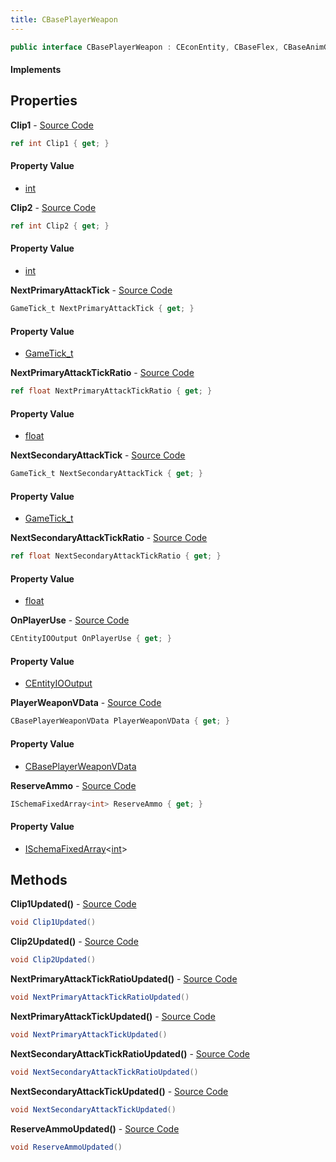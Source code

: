 ```yaml
---
title: CBasePlayerWeapon
---
```


```csharp
public interface CBasePlayerWeapon : CEconEntity, CBaseFlex, CBaseAnimGraph, CBaseModelEntity, CBaseEntity, CEntityInstance, ISchemaClass<CEntityInstance>, ISchemaClass<CBaseEntity>, ISchemaClass<CBaseModelEntity>, ISchemaClass<CBaseAnimGraph>, ISchemaClass<CBaseFlex>, ISchemaClass<CEconEntity>, ISchemaClass<CBasePlayerWeapon>, ISchemaField, ISchemaClass, INativeHandle
```

#### Implements

## Properties

**Clip1** - [Source Code](https://github.com/swiftly-solution/swiftlys2/blob/main/managed/src/SwiftlyS2.Generated/Schemas/Interfaces/CBasePlayerWeapon.cs#L24)

```csharp
ref int Clip1 { get; }
```

#### Property Value

- [int](https://learn.microsoft.com/dotnet/api/system.int32)

**Clip2** - [Source Code](https://github.com/swiftly-solution/swiftlys2/blob/main/managed/src/SwiftlyS2.Generated/Schemas/Interfaces/CBasePlayerWeapon.cs#L26)

```csharp
ref int Clip2 { get; }
```

#### Property Value

- [int](https://learn.microsoft.com/dotnet/api/system.int32)

**NextPrimaryAttackTick** - [Source Code](https://github.com/swiftly-solution/swiftlys2/blob/main/managed/src/SwiftlyS2.Generated/Schemas/Interfaces/CBasePlayerWeapon.cs#L16)

```csharp
GameTick_t NextPrimaryAttackTick { get; }
```

#### Property Value

- [GameTick_t](/docs/api/shared/schemadefinitions/gametick_t)

**NextPrimaryAttackTickRatio** - [Source Code](https://github.com/swiftly-solution/swiftlys2/blob/main/managed/src/SwiftlyS2.Generated/Schemas/Interfaces/CBasePlayerWeapon.cs#L18)

```csharp
ref float NextPrimaryAttackTickRatio { get; }
```

#### Property Value

- [float](https://learn.microsoft.com/dotnet/api/system.single)

**NextSecondaryAttackTick** - [Source Code](https://github.com/swiftly-solution/swiftlys2/blob/main/managed/src/SwiftlyS2.Generated/Schemas/Interfaces/CBasePlayerWeapon.cs#L20)

```csharp
GameTick_t NextSecondaryAttackTick { get; }
```

#### Property Value

- [GameTick_t](/docs/api/shared/schemadefinitions/gametick_t)

**NextSecondaryAttackTickRatio** - [Source Code](https://github.com/swiftly-solution/swiftlys2/blob/main/managed/src/SwiftlyS2.Generated/Schemas/Interfaces/CBasePlayerWeapon.cs#L22)

```csharp
ref float NextSecondaryAttackTickRatio { get; }
```

#### Property Value

- [float](https://learn.microsoft.com/dotnet/api/system.single)

**OnPlayerUse** - [Source Code](https://github.com/swiftly-solution/swiftlys2/blob/main/managed/src/SwiftlyS2.Generated/Schemas/Interfaces/CBasePlayerWeapon.cs#L30)

```csharp
CEntityIOOutput OnPlayerUse { get; }
```

#### Property Value

- [CEntityIOOutput](/docs/api/shared/schemadefinitions/centityiooutput)

**PlayerWeaponVData** - [Source Code](https://github.com/swiftly-solution/swiftlys2/blob/main/managed/src/SwiftlyS2.Core/Modules/Schemas/Extensions/CBasePlayerWeapon.cs#L5)

```csharp
CBasePlayerWeaponVData PlayerWeaponVData { get; }
```

#### Property Value

- [CBasePlayerWeaponVData](/docs/api/shared/schemadefinitions/cbaseplayerweaponvdata)

**ReserveAmmo** - [Source Code](https://github.com/swiftly-solution/swiftlys2/blob/main/managed/src/SwiftlyS2.Generated/Schemas/Interfaces/CBasePlayerWeapon.cs#L28)

```csharp
ISchemaFixedArray<int> ReserveAmmo { get; }
```

#### Property Value

- [ISchemaFixedArray](/docs/api/shared/schemas/ischemafixedarray-1)<[int](https://learn.microsoft.com/dotnet/api/system.int32)>

## Methods

**Clip1Updated()** - [Source Code](https://github.com/swiftly-solution/swiftlys2/blob/main/managed/src/SwiftlyS2.Generated/Schemas/Interfaces/CBasePlayerWeapon.cs#L36)

```csharp
void Clip1Updated()
```

**Clip2Updated()** - [Source Code](https://github.com/swiftly-solution/swiftlys2/blob/main/managed/src/SwiftlyS2.Generated/Schemas/Interfaces/CBasePlayerWeapon.cs#L37)

```csharp
void Clip2Updated()
```

**NextPrimaryAttackTickRatioUpdated()** - [Source Code](https://github.com/swiftly-solution/swiftlys2/blob/main/managed/src/SwiftlyS2.Generated/Schemas/Interfaces/CBasePlayerWeapon.cs#L33)

```csharp
void NextPrimaryAttackTickRatioUpdated()
```

**NextPrimaryAttackTickUpdated()** - [Source Code](https://github.com/swiftly-solution/swiftlys2/blob/main/managed/src/SwiftlyS2.Generated/Schemas/Interfaces/CBasePlayerWeapon.cs#L32)

```csharp
void NextPrimaryAttackTickUpdated()
```

**NextSecondaryAttackTickRatioUpdated()** - [Source Code](https://github.com/swiftly-solution/swiftlys2/blob/main/managed/src/SwiftlyS2.Generated/Schemas/Interfaces/CBasePlayerWeapon.cs#L35)

```csharp
void NextSecondaryAttackTickRatioUpdated()
```

**NextSecondaryAttackTickUpdated()** - [Source Code](https://github.com/swiftly-solution/swiftlys2/blob/main/managed/src/SwiftlyS2.Generated/Schemas/Interfaces/CBasePlayerWeapon.cs#L34)

```csharp
void NextSecondaryAttackTickUpdated()
```

**ReserveAmmoUpdated()** - [Source Code](https://github.com/swiftly-solution/swiftlys2/blob/main/managed/src/SwiftlyS2.Generated/Schemas/Interfaces/CBasePlayerWeapon.cs#L38)

```csharp
void ReserveAmmoUpdated()
```

